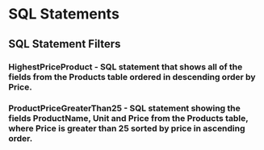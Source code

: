 # SQL Statements
## SQL Statement Filters
### HighestPriceProduct - SQL statement that shows all of the fields from the Products table ordered in descending order by Price.
### ProductPriceGreaterThan25 - SQL statement showing the fields ProductName, Unit and Price from the Products table, where Price is greater than 25 sorted by price in ascending order.
